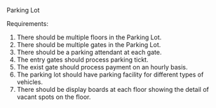 Parking Lot

Requirements:
1. There should be multiple floors in the Parking Lot.
2. There should be multiple gates in the Parking Lot.
3. There should be a parking attendant at each gate.
4. The entry gates should process parking tickt.
5. The exist gate should process payment on an hourly basis.
6. The parking lot should have parking facility for different types of vehicles.
7. There should be display boards at each floor showing the detail of vacant spots on the floor.